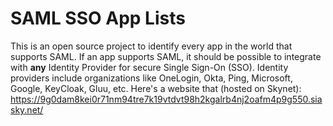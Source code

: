 # SAML SSO App Lists
This is an open source project to identify every app in the world that supports SAML. If an app supports SAML, it should be possible to integrate with **any** Identity Provider for secure Single Sign-On (SSO). Identity providers include organizations like OneLogin, Okta, Ping, Microsoft, Google, KeyCloak, Gluu, etc.
Here's a website that (hosted on Skynet): https://9g0dam8kei0r71nm94tre7k19vtdvt98h2kgalrb4nj2oafm4p9g550.siasky.net/
